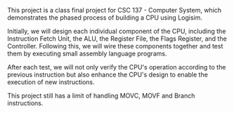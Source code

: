 This project is a class final project for CSC 137 - Computer System, 
which demonstrates the phased process of building a
CPU using Logisim.

Initially, we will design each individual component of the
CPU, including the Instruction Fetch Unit, the ALU, the
Register File, the Flags Register, and the Controller. Following
this, we will wire these components together and test them by
executing small assembly language programs. 

After each test, we will not only verify the CPU's operation according to the
previous instruction but also enhance the CPU's design to enable
the execution of new instructions.

This project still has a limit of handling MOVC, MOVF and Branch instructions.
